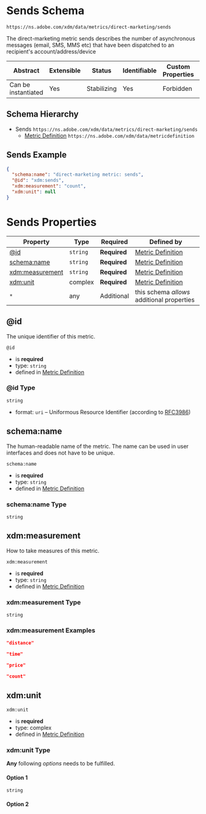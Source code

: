 
# Sends Schema

```
https://ns.adobe.com/xdm/data/metrics/direct-marketing/sends
```

The direct-marketing metric sends describes the number of asynchronous messages (email, SMS, MMS etc) that have been dispatched to an recipient's account/address/device

| Abstract | Extensible | Status | Identifiable | Custom Properties | Additional Properties | Defined In |
|----------|------------|--------|--------------|-------------------|-----------------------|------------|
| Can be instantiated | Yes | Stabilizing | Yes | Forbidden | Permitted | [data/sends.schema.json](data/sends.schema.json) |
## Schema Hierarchy

* Sends `https://ns.adobe.com/xdm/data/metrics/direct-marketing/sends`
  * [Metric Definition](metricdefinition.schema.md) `https://ns.adobe.com/xdm/data/metricdefinition`


## Sends Example
```json
{
  "schema:name": "direct-marketing metric: sends",
  "@id": "xdm:sends",
  "xdm:measurement": "count",
  "xdm:unit": null
}
```

# Sends Properties

| Property | Type | Required | Defined by |
|----------|------|----------|------------|
| [@id](#id) | `string` | **Required** | [Metric Definition](metricdefinition.schema.md#id) |
| [schema:name](#schemaname) | `string` | **Required** | [Metric Definition](metricdefinition.schema.md#schemaname) |
| [xdm:measurement](#xdmmeasurement) | `string` | **Required** | [Metric Definition](metricdefinition.schema.md#xdmmeasurement) |
| [xdm:unit](#xdmunit) | complex | **Required** | [Metric Definition](metricdefinition.schema.md#xdmunit) |
| `*` | any | Additional | this schema *allows* additional properties |

## @id

The unique identifier of this metric.

`@id`
* is **required**
* type: `string`
* defined in [Metric Definition](metricdefinition.schema.md#id)

### @id Type


`string`
* format: `uri` – Uniformous Resource Identifier (according to [RFC3986](http://tools.ietf.org/html/rfc3986))






## schema:name

The human-readable name of the metric. The name can be used in user interfaces and does not have to be unique.

`schema:name`
* is **required**
* type: `string`
* defined in [Metric Definition](metricdefinition.schema.md#schemaname)

### schema:name Type


`string`






## xdm:measurement

How to take measures of this metric.

`xdm:measurement`
* is **required**
* type: `string`
* defined in [Metric Definition](metricdefinition.schema.md#xdmmeasurement)

### xdm:measurement Type


`string`





### xdm:measurement Examples

```json
"distance"
```

```json
"time"
```

```json
"price"
```

```json
"count"
```



## xdm:unit


`xdm:unit`
* is **required**
* type: complex
* defined in [Metric Definition](metricdefinition.schema.md#xdmunit)

### xdm:unit Type


**Any** following *options* needs to be fulfilled.


#### Option 1


`string`



#### Option 2






